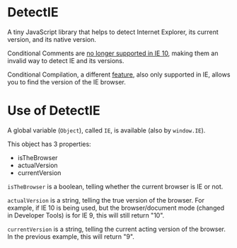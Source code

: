 DetectIE
========

A tiny JavaScript library that helps to detect Internet Explorer, its current version, and its native version.

Conditional Comments are [no longer supported in IE 10](http://www.sitepoint.com/microsoft-drop-ie10-conditional-comments/), making them an invalid way to detect IE and its versions.

Conditional Compilation, a different [feature](http://www.javascriptkit.com/javatutors/conditionalcompile.shtml), also only supported in IE, allows you to find the version of the IE browser.


Use of DetectIE
===============

A global variable (`Object`), called `IE`, is available (also by `window.IE`).

This object has 3 properties:

 - isTheBrowser
 - actualVersion
 - currentVersion

`isTheBrowser` is a boolean, telling whether the current browser is IE or not.

`actualVersion` is a string, telling the true version of the browser. For example, if IE 10 is being used, but the browser/document mode (changed in Developer Tools) is for IE 9, this will still return "10".

`currentVersion` is a string, telling the current acting version of the browser. In the previous example, this will return "9".
